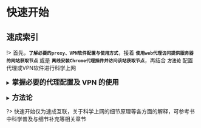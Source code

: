 # 快速开始

## 速成索引

!> 首先，**`了解必要的proxy、VPN软件配置与使用方式`**，接着 **`使用web代理访问提供服务器的网站获取节点`** 或是 **`离线安装Chrome代理插件并访问该站获取节点`**，再结合 **`方法论`** 配置代理或VPN软件进行科学上网

**<details><summary><font size="4">掌握必要的代理配置及 VPN 的使用</font></summary>** 

  * [SS/SSR](proxy/ss-ssr.md)
  * [v2ray](proxy/v2ray.md)
  * [SSH-Tunnel](proxy/SSH-Tunnel.md)
  * [网页代理的使用](web/web-proxy.md)
  * [典型VPN概览](vpn/classical-vpn.md)
  * [opera](browse/opera.md)（注意示例中以压缩包的形式安装Chrome插件）

</details>

**<details><summary><font size="4">方法论</font></summary>** 

  * [获取梯子上网的方式](method/get-method.md)

</details>

?> 快速开始仅为速成互联，关于科学上网的细节原理等各方面的解释，可参考书中科学普及与细节补充等相关章节

<!-- 
## 速成示例

利用[jsproxy](https://github.com/EtherDream/jsproxy/) 项目提供的[web代理网址](https://jsproxy.ga/)，在此基础上又嵌套一个web代理 [croxyproxy](https://www.croxyproxy.com/) 用来加载科学上网服务器网站的节点信息。

?> 嵌套的原因是：虽然有些web代理没被墙，但并不会完全加载各个网站的相关脚本等其他代码，所以就用到其他web代理（也有很多被墙的）作为嵌套使用。

![]()

从 173app 下载 skyzip

![]()

以解压缩的形式安装

switchomeya -->